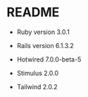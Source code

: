 # README

* Ruby version 3.0.1

* Rails version 6.1.3.2

* Hotwired 7.0.0-beta-5

* Stimulus 2.0.0

* Tailwind 2.0.2

